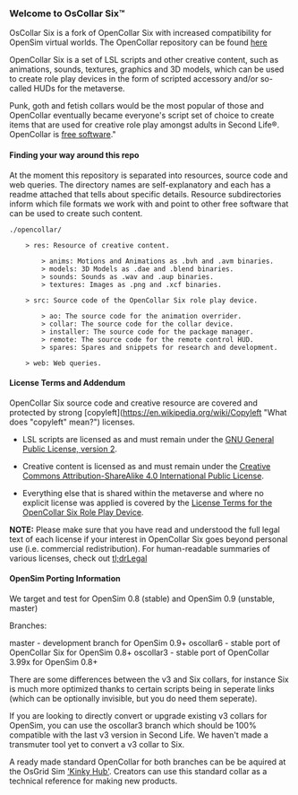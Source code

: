 ### Welcome to OsCollar Six™

OsCollar Six is a fork of OpenCollar Six with increased compatibility for OpenSim virtual worlds. The OpenCollar repository can be found [here](https://github.com/VirtualDisgrace/opencollar)

OpenCollar Six is a set of LSL scripts and other creative content, such as animations, sounds, textures, graphics and 3D models, which can be used to create role play devices in the form of scripted accessory and/or so-called HUDs for the metaverse.

Punk, goth and fetish collars would be the most popular of those and OpenCollar eventually became everyone's script set of choice to create items that are used for creative role play amongst adults in Second Life®. OpenCollar is [free software](http://www.gnu.org/philosophy/free-sw.html "What is free software?")."

#### Finding your way around this repo

At the moment this repository is separated into resources, source code and web queries. The directory names are self-explanatory and each has a readme attached that tells about specific details. Resource subdirectories inform which file formats we work with and point to other free software that can be used to create such content.

```
./opencollar/

    > res: Resource of creative content.

        > anims: Motions and Animations as .bvh and .avm binaries.
        > models: 3D Models as .dae and .blend binaries.
        > sounds: Sounds as .wav and .aup binaries.
        > textures: Images as .png and .xcf binaries.

    > src: Source code of the OpenCollar Six role play device.

        > ao: The source code for the animation overrider.
        > collar: The source code for the collar device.
        > installer: The source code for the package manager.
        > remote: The source code for the remote control HUD.
        > spares: Spares and snippets for research and development.

    > web: Web queries.
```

#### License Terms and Addendum

OpenCollar Six source code and creative resource are covered and protected by strong [copyleft](https://en.wikipedia.org/wiki/Copyleft "What does "copyleft" mean?") licenses.

* LSL scripts are licensed as and must remain under the [GNU General Public License, version 2](http://www.gnu.org/licenses/gpl-2.0).

* Creative content is licensed as and must remain under the [Creative Commons Attribution-ShareAlike 4.0 International Public License](https://creativecommons.org/licenses/by-sa/4.0/).

* Everything else that is shared within the metaverse and where no explicit license was applied is covered by the [License Terms for the OpenCollar Six Role Play Device](https://raw.githubusercontent.com/VirtualDisgrace/opencollar/master/LICENSE).

**NOTE:** Please make sure that you have read and understood the full legal text of each license if your interest in OpenCollar Six goes beyond personal use (i.e. commercial redistribution). For human-readable summaries of various licenses, check out [tl;drLegal](https://tldrlegal.com/)

#### OpenSim Porting Information

We target and test for OpenSim 0.8 (stable) and OpenSim 0.9 (unstable, master)

Branches: 
 
master - development branch for OpenSim 0.9+ 
oscollar6 - stable port of OpenCollar Six for OpenSim 0.8+ 
oscollar3 - stable port of OpenCollar 3.99x for OpenSim 0.8+ 
 
There are some differences between the v3 and Six collars, for instance Six is much more optimized thanks to certain scripts being in seperate links (which can be optionally invisible, but you do need them seperate).

If you are looking to directly convert or upgrade existing v3 collars for OpenSim, you can use the oscollar3 branch which should be 100% compatible with the last v3 version in Second Life. We haven't made a transmuter tool yet to convert a v3 collar to Six.

A ready made standard OpenCollar for both branches can be be aquired at the OsGrid Sim ['Kinky Hub'](http://opensimworld.com/hop/77066-Kinky-Hub). Creators can use this standard collar as a technical reference for making new products.
